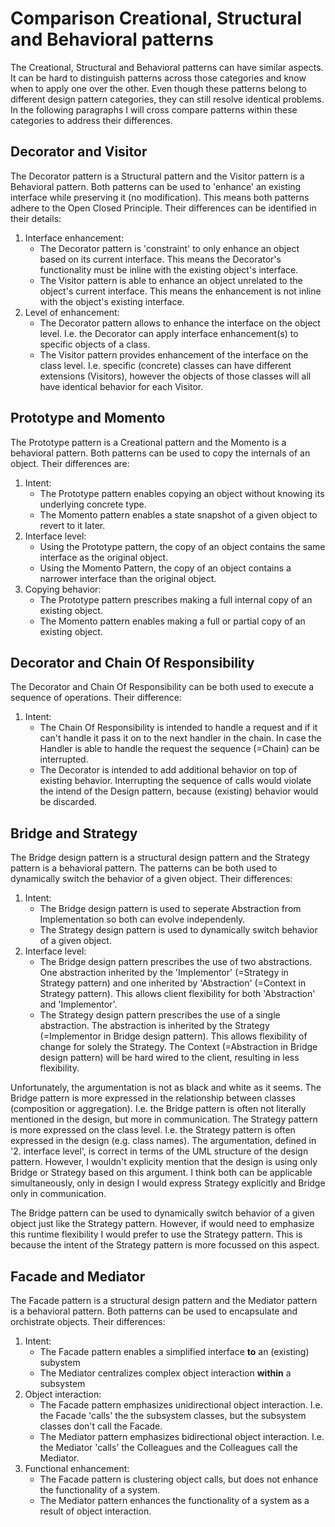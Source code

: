 # Comparison Creational, Structural and Behavioral patterns

The Creational, Structural and Behavioral patterns can have similar aspects. It can be hard to distinguish patterns across those categories and know when to apply one over the other. Even though these patterns belong to different design pattern categories, they can still resolve identical problems. In the following paragraphs I will cross compare patterns within these categories to address their differences.

## Decorator and Visitor

The Decorator pattern is a Structural pattern and the Visitor pattern is a Behavioral pattern. Both patterns can be used to 'enhance' an existing interface while preserving it (no modification). This means both patterns adhere to the Open Closed Principle. Their differences can be identified in their details:
1. Interface enhancement: 
    - The Decorator pattern is 'constraint' to only enhance an object based on its current interface. This means the Decorator's functionality must be inline with the existing object's interface.
    - The Visitor pattern is able to enhance an object unrelated to the object's current interface. This means the enhancement is not inline with the object's existing interface.
2. Level of enhancement:
    - The Decorator pattern allows to enhance the interface on the object level. I.e. the Decorator can apply interface enhancement(s) to specific objects of a class.
    - The Visitor pattern provides enhancement of the interface on the class level. I.e. specific (concrete) classes can have different extensions (Visitors), however the objects of those classes will all have identical behavior for each Visitor.

## Prototype and Momento

The Prototype pattern is a Creational pattern and the Momento is a behavioral pattern. Both patterns can be used to copy the internals of an object. Their differences are:

1. Intent:
   - The Prototype pattern enables copying an object without knowing its underlying concrete type. 
   - The Momento pattern enables a state snapshot of a given object to revert to it later.
2. Interface level:
   - Using the Prototype pattern, the copy of an object contains the same interface as the original object.
   - Using the Momento Pattern, the copy of an object contains a narrower interface than the original object.
3. Copying behavior:
   - The Prototype pattern prescribes making a full internal copy of an existing object.
   - The Momento pattern enables making a full or partial copy of an existing object.

## Decorator and Chain Of Responsibility

The Decorator and Chain Of Responsibility can be both used to execute a sequence of operations. Their difference:
1. Intent:
   - The Chain Of Responsibility is intended to handle a request and if it can't handle it pass it on to the next handler in the chain. In case the Handler is able to handle the request the sequence (=Chain) can be interrupted.
   - The Decorator is intended to add additional behavior on top of existing behavior. Interrupting the sequence of calls would violate the intend of the Design pattern, because (existing) behavior would be discarded.

## Bridge and Strategy

The Bridge design pattern is a structural design pattern and the Strategy pattern is a behavioral pattern. The patterns can be both used to dynamically switch the behavior of a given object. Their differences:
1. Intent:
   - The Bridge design pattern is used to seperate Abstraction from Implementation so both can evolve independenly.
   - The Strategy design pattern is used to dynamically switch behavior of a given object. 
2. Interface level:
   - The Bridge design pattern prescribes the use of two abstractions. One abstraction inherited by the 'Implementor' (=Strategy in Strategy pattern) and one inherited by 'Abstraction' (=Context in Strategy pattern). This allows client flexibility for both 'Abstraction' and 'Implementor'.
   - The Strategy design pattern prescribes the use of a single abstraction. The abstraction is inherited by the Strategy (=Implementor in Bridge design pattern). This allows flexibility of change for solely the Strategy. The Context (=Abstraction in Bridge design pattern) will be hard wired to the client, resulting in less flexibility.

Unfortunately, the argumentation is not as black and white as it seems. The Bridge pattern is more expressed in the relationship between classes (composition or aggregation). I.e. the Bridge pattern is often not literally mentioned in the design, but more in communication. The Strategy pattern is more expressed on the class level. I.e. the Strategy pattern is often expressed in the design (e.g. class names). The argumentation, defined in '2. interface level', is correct in terms of the UML structure of the design pattern. However, I wouldn't explicity mention that the design is using only Bridge or Strategy based on this argument. I think both can be applicable simultaneously, only in design I would express Strategy explicitly and Bridge only in communication.

The Bridge pattern can be used to dynamically switch behavior of a given object just like the Strategy pattern. However, if would need to emphasize this runtime flexibility I would prefer to use the Strategy pattern. This is because the intent of the Strategy pattern is more focussed on this aspect.

## Facade and Mediator

The Facade pattern is a structural design pattern and the Mediator pattern is a behavioral pattern. Both patterns can be used to encapsulate and orchistrate objects. Their differences:
1. Intent:
   - The Facade pattern enables a simplified interface **to** an (existing) subystem
   - The Mediator centralizes complex object interaction **within** a subsystem
2. Object interaction:
   - The Facade pattern emphasizes unidirectional object interaction. I.e. the Facade 'calls' the the subsystem classes, but the subsystem classes don't call the Facade.
   - The Mediator pattern emphasizes bidirectional object interaction. I.e. the Mediator 'calls' the Colleagues and the Colleagues call the Mediator.
3. Functional enhancement:
   - The Facade pattern is clustering object calls, but does not enhance the functionality of a system.
   - The Mediator pattern enhances the functionality of a system as a result of object interaction.
